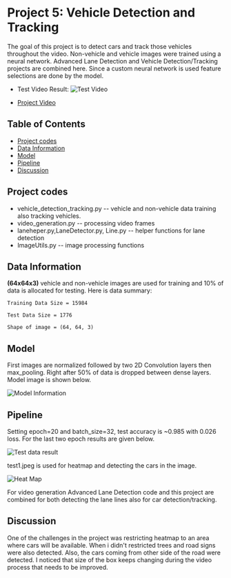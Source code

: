 # Project 5: Vehicle Detection and Tracking

The goal of this project is to detect cars and track those vehicles throughout the video. Non-vehicle and vehicle images were trained using a neural network. Advanced Lane Detection and Vehicle Detection/Tracking projects are combined here. Since a custom neural network is used feature selections are done by the model. 

- Test Video Result:
  ![Test Video]("videos/test_video_out.gif")
 
- [Project Video]("https://www.youtube.com/watch?v=Qn0w2xHP8U0")

## Table of Contents ##
- [Project codes](#codes)
- [Data Information](#data)
- [Model](#model)
- [Pipeline](#pipeline)
- [Discussion](#discussion)

## Project codes <a name="codes"></a>
- vehicle_detection_tracking.py -- vehicle and non-vehicle data training also tracking vehicles.  
- video_generation.py -- processing video frames 
- laneheper.py,LaneDetector.py, Line.py -- helper functions for lane detection
- ImageUtils.py -- image processing functions

## Data Information <a name="data"></a>
 **(64x64x3)** vehicle and non-vehicle images are used for training and 10% of data is allocated for testing. Here is data summary:

	Training Data Size = 15984

	Test Data Size = 1776

	Shape of image = (64, 64, 3)

## Model <a name="model"></a>

First images are normalized followed by two 2D Convolution layers then max_pooling. Right after 50% of data is dropped between dense layers. Model image is shown below. 

![Model Information]("images/model_info.png")

## Pipeline 

Setting epoch=20 and batch_size=32, test accuracy is ~0.985 with 0.026 loss. For the last two epoch results are given below. 

![Test data result]("images/test_result.png")
  
test1.jpeg is used for heatmap and detecting the cars in the image.  

![Heat Map]("images/heatmap.png")

For video generation Advanced Lane Detection code and this project are combined for both detecting the lane lines also for car detection/tracking. 

## Discussion <a name="discussion"></a>

One of the challenges in the project was restricting heatmap to an area where cars will be available. When i didn't restricted trees and road signs were also detected. Also, the cars coming from other side of the road were detected. I noticed that size of the box keeps changing during the video process that needs to be improved.
